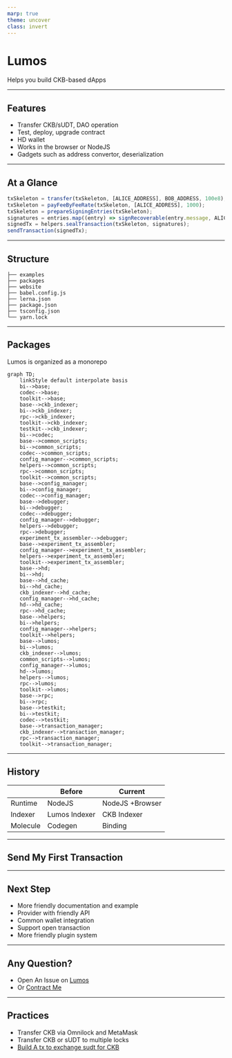 ```yaml
---
marp: true
theme: uncover
class: invert
---
```


# Lumos

Helps you build CKB-based dApps

---

## Features

- Transfer CKB/sUDT, DAO operation
- Test, deploy, upgrade contract
- HD wallet
- Works in the browser or NodeJS
- Gadgets such as address convertor, deserialization

---

## At a Glance

```js
txSkeleton = transfer(txSkeleton, [ALICE_ADDRESS], BOB_ADDRESS, 100e8);
txSkeleton = payFeeByFeeRate(txSkeleton, [ALICE_ADDRESS], 1000);
txSkeleton = prepareSigningEntries(txSkeleton);
signatures = entries.map((entry) => signRecoverable(entry.message, ALICE_PRIVATE_KEY));
signedTx = helpers.sealTransaction(txSkeleton, signatures);
sendTransaction(signedTx);
```

---

## Structure

```
├── examples
├── packages
├── website
├── babel.config.js
├── lerna.json
├── package.json
├── tsconfig.json
└── yarn.lock
```

<!--

- Lumos is organized as a monorepo, modules are under `/packages`
- There are various examples under `/examples`, which can generally be run in the browser
- `website` provides docs and gadgets that you can use out of the box
-->

---

## Packages

Lumos is organized as a monorepo

```mermaid
graph TD;
    linkStyle default interpolate basis
    bi-->base;
    codec-->base;
    toolkit-->base;
    base-->ckb_indexer;
    bi-->ckb_indexer;
    rpc-->ckb_indexer;
    toolkit-->ckb_indexer;
    testkit-->ckb_indexer;
    bi-->codec;
    base-->common_scripts;
    bi-->common_scripts;
    codec-->common_scripts;
    config_manager-->common_scripts;
    helpers-->common_scripts;
    rpc-->common_scripts;
    toolkit-->common_scripts;
    base-->config_manager;
    bi-->config_manager;
    codec-->config_manager;
    base-->debugger;
    bi-->debugger;
    codec-->debugger;
    config_manager-->debugger;
    helpers-->debugger;
    rpc-->debugger;
    experiment_tx_assembler-->debugger;
    base-->experiment_tx_assembler;
    config_manager-->experiment_tx_assembler;
    helpers-->experiment_tx_assembler;
    toolkit-->experiment_tx_assembler;
    base-->hd;
    bi-->hd;
    base-->hd_cache;
    bi-->hd_cache;
    ckb_indexer-->hd_cache;
    config_manager-->hd_cache;
    hd-->hd_cache;
    rpc-->hd_cache;
    base-->helpers;
    bi-->helpers;
    config_manager-->helpers;
    toolkit-->helpers;
    base-->lumos;
    bi-->lumos;
    ckb_indexer-->lumos;
    common_scripts-->lumos;
    config_manager-->lumos;
    hd-->lumos;
    helpers-->lumos;
    rpc-->lumos;
    toolkit-->lumos;
    base-->rpc;
    bi-->rpc;
    base-->testkit;
    bi-->testkit;
    codec-->testkit;
    base-->transaction_manager;
    ckb_indexer-->transaction_manager;
    rpc-->transaction_manager;
    toolkit-->transaction_manager;
```

<!--

some commonly used modules:

- common-scripts: build common transactions, such as transferring CKB or sUDT
- codec: serialization and deserialization, works with molecule
- config-manager: Manage script config required in dApp
- ckb-indexer: collect UTxOs
- hd: HD wallet/keys
-->

---

## History

|          | Before        | Current         |
| -------- | ------------- | --------------- |
| Runtime  | NodeJS        | NodeJS +Browser |
| Indexer  | Lumos Indexer | CKB Indexer     |
| Molecule | Codegen       | Binding         |

---

## Send My First Transaction

<!--

`/tutorial`

-->

---

## Next Step

- More friendly documentation and example
- Provider with friendly API
- Common wallet integration
- Support open transaction
- More friendly plugin system

---

## Any Question?

- Open An Issue on [Lumos](https://github.com/ckb-js/lumos/issues)
- Or [Contract Me](mailto://homura.dev@gmail.com)

---

## Practices

- Transfer CKB via Omnilock and MetaMask
- Transfer CKB or sUDT to multiple locks
- [Build A tx to exchange sudt for CKB](https://github.com/nervosnetwork/ckit/issues/108)
